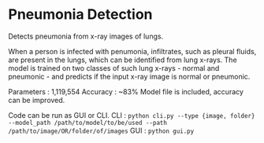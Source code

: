 # Pneumonia Detection

Detects pneumonia from x-ray images of lungs.

When a person is infected with penumonia, infiltrates, such as pleural fluids, are present in the lungs, which can be identified from lung x-rays. 
The model is trained on two classes of such lung x-rays - normal and pneumonic - and predicts if the input x-ray image is normal or pneumonic.

Parameters : 1,119,554
Accuracy : ~83%
Model file is included, accuracy can be improved.

Code can be run as GUI or CLI.
CLI : `python cli.py --type {image, folder} --model_path /path/to/model/to/be/used --path /path/to/image/OR/folder/of/images`
GUI : `python gui.py`
